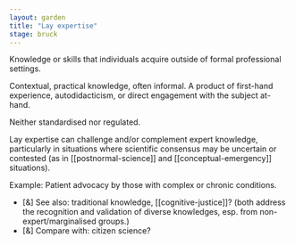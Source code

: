 ```yaml
---  
layout: garden
title: "Lay expertise"
stage: bruck
---
```


Knowledge or skills that individuals acquire outside of formal professional settings.

Contextual, practical knowledge, often informal. A product of first-hand experience, autodidacticism, or direct engagement with the subject at-hand.

Neither standardised nor regulated.

Lay expertise can challenge and/or complement expert knowledge, particularly in situations where scientific consensus may be uncertain or contested (as in [[postnormal-science]] and [[conceptual-emergency]] situations).

Example: Patient advocacy by those with complex or chronic conditions.

- [&] See also: traditional knowledge, [[cognitive-justice]]? (both address the recognition and validation of diverse knowledges, esp. from non-expert/marginalised groups.)
- [&] Compare with: citizen science?